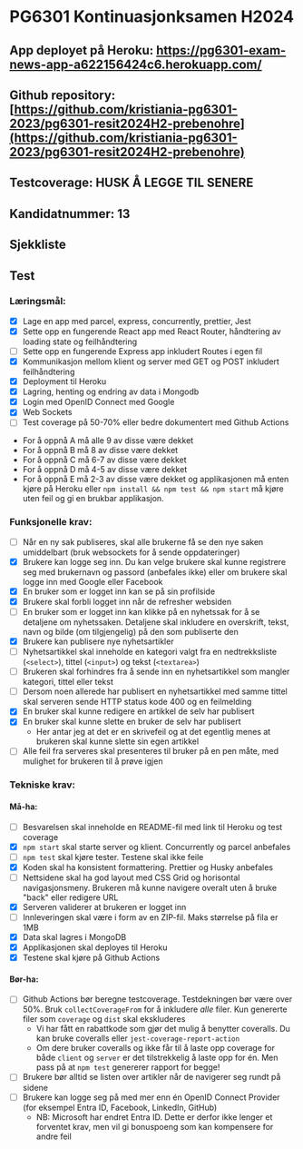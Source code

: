 # PG6301 Kontinuasjonksamen H2024

## App deployet på Heroku: https://pg6301-exam-news-app-a622156424c6.herokuapp.com/

## Github repository: [https://github.com/kristiania-pg6301-2023/pg6301-resit2024H2-prebenohre](https://github.com/kristiania-pg6301-2023/pg6301-resit2024H2-prebenohre)

## Testcoverage: HUSK Å LEGGE TIL SENERE

## Kandidatnummer: 13

## Sjekkliste

## Test

### Læringsmål:
- [x] Lage en app med parcel, express, concurrently, prettier, Jest
- [x] Sette opp en fungerende React app med React Router, håndtering av loading state og feilhåndtering
- [ ] Sette opp en fungerende Express app inkludert Routes i egen fil
- [x] Kommunikasjon mellom klient og server med GET og POST inkludert feilhåndtering
- [x] Deployment til Heroku
- [x] Lagring, henting og endring av data i Mongodb
- [x] Login med OpenID Connect med Google
- [x] Web Sockets
- [ ] Test coverage på 50-70% eller bedre dokumentert med Github Actions
- For å oppnå A må alle 9 av disse være dekket
- For å oppnå B må 8 av disse være dekket
- For å oppnå C må 6-7 av disse være dekket
- For å oppnå D må 4-5 av disse være dekket
- For å oppnå E må 2-3 av disse være dekket og applikasjonen må enten kjøre på Heroku eller `npm install && npm test && npm start` må kjøre uten feil og gi en brukbar applikasjon.

### Funksjonelle krav:
- [ ] Når en ny sak publiseres, skal alle brukerne få se den nye saken umiddelbart (bruk websockets for å sende oppdateringer)
- [x] Brukere kan logge seg inn. Du kan velge brukere skal kunne registrere seg med brukernavn og passord (anbefales ikke) eller om brukere skal logge inn med Google eller Facebook
- [x] En bruker som er logget inn kan se på sin profilside
- [x] Brukere skal forbli logget inn når de refresher websiden
- [ ] En bruker som er logget inn kan klikke på en nyhetssak for å se detaljene om nyhetssaken. Detaljene skal inkludere en overskrift, tekst, navn og bilde (om tilgjengelig) på den som publiserte den
- [x] Brukere kan publisere nye nyhetsartikler
- [ ] Nyhetsartikkel skal inneholde en kategori valgt fra en nedtrekksliste (`<select>`), tittel (`<input>`) og tekst (`<textarea>`)
- [ ] Brukeren skal forhindres fra å sende inn en nyhetsartikkel som mangler kategori, tittel eller tekst
- [ ] Dersom noen allerede har publisert en nyhetsartikkel med samme tittel skal serveren sende HTTP status kode 400 og en feilmelding
- [x] En bruker skal kunne redigere en artikkel de selv har publisert
- [x] En bruker skal kunne slette en bruker de selv har publisert
  - Her antar jeg at det er en skrivefeil og at det egentlig menes at brukeren skal kunne slette sin egen artikkel
- [ ] Alle feil fra serveres skal presenteres til bruker på en pen måte, med mulighet for brukeren til å prøve igjen

### Tekniske krav:
#### Må-ha:
- [ ] Besvarelsen skal inneholde en README-fil med link til Heroku og test coverage
- [x] `npm start` skal starte server og klient. Concurrently og parcel anbefales
- [ ] `npm test` skal kjøre tester. Testene skal ikke feile
- [x] Koden skal ha konsistent formattering. Prettier og Husky anbefales
- [ ] Nettsidene skal ha god layout med CSS Grid og horisontal navigasjonsmeny. Brukeren må kunne navigere overalt uten å bruke "back" eller redigere URL
- [x] Serveren validerer at brukeren er logget inn
- [ ] Innleveringen skal være i form av en ZIP-fil. Maks størrelse på fila er 1MB
- [x] Data skal lagres i MongoDB
- [x] Applikasjonen skal deployes til Heroku
- [x] Testene skal kjøre på Github Actions

#### Bør-ha:
- [ ] Github Actions bør beregne testcoverage. Testdekningen bør være over 50%. Bruk `collectCoverageFrom` for å inkludere *alle* filer. Kun genererte filer som `coverage` og `dist` skal ekskluderes
  - Vi har fått en rabattkode som gjør det mulig å benytter coveralls. Du kan bruke coveralls eller `jest-coverage-report-action`
  - Om dere bruker coveralls og ikke får til å laste opp coverage for både `client` og `server` er det tilstrekkelig å laste opp for én. Men pass på at `npm test` genererer rapport for begge!
- [ ] Brukere bør alltid se listen over artikler når de navigerer seg rundt på sidene
- [ ] Brukere kan logge seg på med mer enn én OpenID Connect Provider (for eksempel Entra ID, Facebook, LinkedIn, GitHub)
  - NB: Microsoft har endret Entra ID. Dette er derfor ikke lenger et forventet krav, men vil gi bonuspoeng som kan kompensere for andre feil






